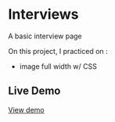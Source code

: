 # Interviews
A basic interview page


On this project, I practiced on :
* image full width w/ CSS


## Live Demo

[View demo]( https://patriciamasioni.github.io/Interviewpage/)
